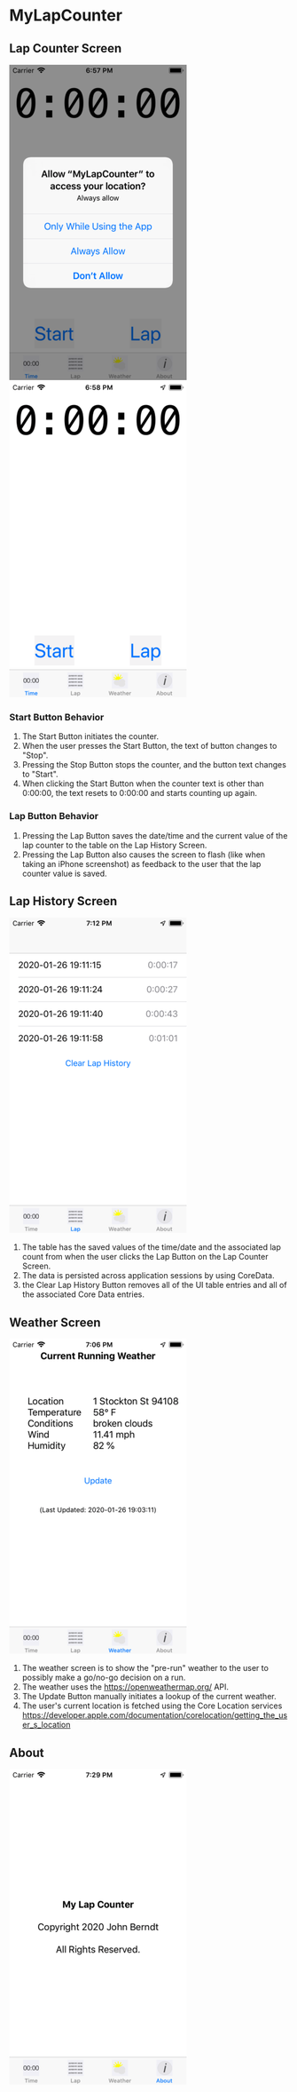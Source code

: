 # MyLapCounter

## Lap Counter Screen
<kbd><img src="https://raw.githubusercontent.com/sieger43/MyLapCounter/master/Screen_00.png" /></kbd>
<kbd><img src="https://raw.githubusercontent.com/sieger43/MyLapCounter/master/Screen_01.png" /></kbd>
### Start Button Behavior
1. The Start Button initiates the counter. 
2. When the user presses the Start Button, the text of button changes to "Stop".
3. Pressing the Stop Button stops the counter, and the button text changes to "Start".
4. When clicking the Start Button when the counter text is other than 0:00:00, the text resets to 0:00:00 and starts counting up again.
### Lap Button Behavior
1. Pressing the Lap Button saves the date/time and the current value of the lap counter to the table on the Lap History Screen.
2. Pressing the Lap Button also causes the screen to flash (like when taking an iPhone screenshot) as feedback to the user that the lap counter value is saved.
## Lap History Screen
<kbd><img src="https://raw.githubusercontent.com/sieger43/MyLapCounter/master/Screen_02.png?token=ACR6PGFM2A6Z3B4MGPAAJL26FY2O4" /></kbd>
1. The table has the saved values of the time/date and the associated lap count from when the user clicks the Lap Button on the Lap Counter Screen.
2. The data is persisted across application sessions by using CoreData.
3. the Clear Lap History Button removes all of the UI table entries and all of the associated Core Data entries.
## Weather Screen
<kbd><img src="https://raw.githubusercontent.com/sieger43/MyLapCounter/master/Screen_03.png?token=ACR6PGHIZ3OAN3YHE7V6D526FY2RM" /></kbd>
1. The weather screen is to show the "pre-run" weather to the user to possibly make a go/no-go decision on a run.
2. The weather uses the https://openweathermap.org/ API.
3. The Update Button manually initiates a lookup of the current weather.
4. The user's current location is fetched using the Core Location services https://developer.apple.com/documentation/corelocation/getting_the_user_s_location
## About
<kbd><img src="https://raw.githubusercontent.com/sieger43/MyLapCounter/master/Screen_04.png?token=ACR6PGFD2ZYB3CIKOWKKMYS6FY2WW" /></kbd>
